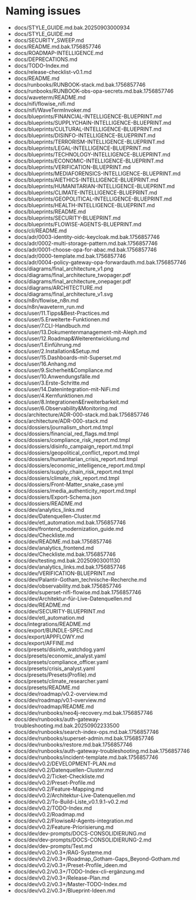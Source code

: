 # Naming issues

- docs/STYLE_GUIDE.md.bak.20250903000934
- docs/STYLE_GUIDE.md
- docs/SECURITY_SWEEP.md
- docs/README.md.bak.1756857746
- docs/ROADMAP-INTELLIGENCE.md
- docs/DEPRECATIONS.md
- docs/TODO-Index.md
- docs/release-checklist-v0.1.md
- docs/README.md
- docs/runbooks/RUNBOOK-stack.md.bak.1756857746
- docs/runbooks/RUNBOOK-obs-opa-secrets.md.bak.1756857746
- docs/waveterm/README.md
- docs/nifi/flowise_nifi.md
- docs/nifi/WaveTermInvoker.md
- docs/blueprints/FINANCIAL-INTELLIGENCE-BLUEPRINT.md
- docs/blueprints/SUPPLYCHAIN-INTELLIGENCE-BLUEPRINT.md
- docs/blueprints/CULTURAL-INTELLIGENCE-BLUEPRINT.md
- docs/blueprints/DISINFO-INTELLIGENCE-BLUEPRINT.md
- docs/blueprints/TERRORISM-INTELLIGENCE-BLUEPRINT.md
- docs/blueprints/LEGAL-INTELLIGENCE-BLUEPRINT.md
- docs/blueprints/TECHNOLOGY-INTELLIGENCE-BLUEPRINT.md
- docs/blueprints/ECONOMIC-INTELLIGENCE-BLUEPRINT.md
- docs/blueprints/VERIFICATION-BLUEPRINT.md
- docs/blueprints/MEDIAFORENSICS-INTELLIGENCE-BLUEPRINT.md
- docs/blueprints/AIETHICS-INTELLIGENCE-BLUEPRINT.md
- docs/blueprints/HUMANITARIAN-INTELLIGENCE-BLUEPRINT.md
- docs/blueprints/CLIMATE-INTELLIGENCE-BLUEPRINT.md
- docs/blueprints/GEOPOLITICAL-INTELLIGENCE-BLUEPRINT.md
- docs/blueprints/HEALTH-INTELLIGENCE-BLUEPRINT.md
- docs/blueprints/README.md
- docs/blueprints/SECURITY-BLUEPRINT.md
- docs/blueprints/FLOWISE-AGENTS-BLUEPRINT.md
- docs/cli/README.md
- docs/adr/0003-identity-oidc-keycloak.md.bak.1756857746
- docs/adr/0002-multi-storage-pattern.md.bak.1756857746
- docs/adr/0001-choose-opa-for-abac.md.bak.1756857746
- docs/adr/0000-template.md.bak.1756857746
- docs/adr/0004-policy-gateway-opa-forwardauth.md.bak.1756857746
- docs/diagrams/final_architecture_v1.png
- docs/diagrams/final_architecture_twopager.pdf
- docs/diagrams/final_architecture_onepager.pdf
- docs/diagrams/ARCHITECTURE.md
- docs/diagrams/final_architecture_v1.svg
- docs/n8n/flowise_n8n.md
- docs/n8n/waveterm_run.md
- docs/user/11.Tipps&Best-Practices.md
- docs/user/5.Erweiterte-Funktionen.md
- docs/user/7.CLI-Handbuch.md
- docs/user/13.Dokumentenmanagement-mit-Aleph.md
- docs/user/12.Roadmap&Weiterentwicklung.md
- docs/user/1.Einführung.md
- docs/user/2.Installation&Setup.md
- docs/user/15.Dashboards-mit-Superset.md
- docs/user/16.Anhang.md
- docs/user/9.Sicherheit&Compliance.md
- docs/user/10.Anwendungsfälle.md
- docs/user/3.Erste-Schritte.md
- docs/user/14.Datenintegration-mit-NiFi.md
- docs/user/4.Kernfunktionen.md
- docs/user/8.Integrationen&Erweiterbarkeit.md
- docs/user/6.Observability&Monitoring.md
- docs/architecture/ADR-000-stack.md.bak.1756857746
- docs/architecture/ADR-000-stack.md
- docs/dossiers/journalism_short.md.tmpl
- docs/dossiers/financial_red_flags.md.tmpl
- docs/dossiers/compliance_risk_report.md.tmpl
- docs/dossiers/disinfo_campaign_report.md.tmpl
- docs/dossiers/geopolitical_conflict_report.md.tmpl
- docs/dossiers/humanitarian_crisis_report.md.tmpl
- docs/dossiers/economic_intelligence_report.md.tmpl
- docs/dossiers/supply_chain_risk_report.md.tmpl
- docs/dossiers/climate_risk_report.md.tmpl
- docs/dossiers/Front-Matter_snake_case.yml
- docs/dossiers/media_authenticity_report.md.tmpl
- docs/dossiers/Export-Schema.json
- docs/dossiers/README.md
- docs/dev/analytics_links.md
- docs/dev/Datenquellen-Cluster.md
- docs/dev/etl_automation.md.bak.1756857746
- docs/dev/frontend_modernization_guide.md
- docs/dev/Checkliste.md
- docs/dev/README.md.bak.1756857746
- docs/dev/analytics_frontend.md
- docs/dev/Checkliste.md.bak.1756857746
- docs/dev/testing.md.bak.20250903001130
- docs/dev/analytics_links.md.bak.1756857746
- docs/dev/VERIFICATION-BLUEPRINT.md
- docs/dev/Palantir-Gotham_technische-Recherche.md
- docs/dev/observability.md.bak.1756857746
- docs/dev/superset-nifi-flowise.md.bak.1756857746
- docs/dev/Architektur-für-Live-Datenquellen.md
- docs/dev/README.md
- docs/dev/SECURITY-BLUEPRINT.md
- docs/dev/etl_automation.md
- docs/integrations/README.md
- docs/export/BUNDLE-SPEC.md
- docs/export/APPFLOWY.md
- docs/export/AFFINE.md
- docs/presets/disinfo_watchdog.yaml
- docs/presets/economic_analyst.yaml
- docs/presets/compliance_officer.yaml
- docs/presets/crisis_analyst.yaml
- docs/presets/Presets(Profile).md
- docs/presets/climate_researcher.yaml
- docs/presets/README.md
- docs/dev/roadmap/v0.2-overview.md
- docs/dev/roadmap/v0.1-overview.md
- docs/dev/roadmap/README.md
- docs/dev/runbooks/neo4j-recovery.md.bak.1756857746
- docs/dev/runbooks/auth-gateway-troubleshooting.md.bak.20250902233500
- docs/dev/runbooks/search-index-ops.md.bak.1756857746
- docs/dev/runbooks/superset-admin.md.bak.1756857746
- docs/dev/runbooks/restore.md.bak.1756857746
- docs/dev/runbooks/auth-gateway-troubleshooting.md.bak.1756857746
- docs/dev/runbooks/incident-template.md.bak.1756857746
- docs/dev/v0.2/DEVELOPMENT-PLAN.md
- docs/dev/v0.2/Datenquellen-Cluster.md
- docs/dev/v0.2/Ticket-Checkliste.md
- docs/dev/v0.2/Preset-Profile.md
- docs/dev/v0.2/Feature-Mapping.md
- docs/dev/v0.2/Architektur-Live-Datenquellen.md
- docs/dev/v0.2/To-Build-Liste_v0.1.9.1-v0.2.md
- docs/dev/v0.2/TODO-Index.md
- docs/dev/v0.2/Roadmap.md
- docs/dev/v0.2/FlowiseAI-Agents-integration.md
- docs/dev/v0.2/Feature-Priorisierung.md
- docs/dev/dev-prompts/DOCS-CONSOLIDIERUNG.md
- docs/dev/dev-prompts/DOCS-CONSOLIDIERUNG-2.md
- docs/dev/dev-prompts/Test.md
- docs/dev/v0.2/v0.3+/RAG-Systeme.md
- docs/dev/v0.2/v0.3+/Roadmap_Gotham-Gaps_Beyond-Gotham.md
- docs/dev/v0.2/v0.3+/Preset-Profile_ideen.md
- docs/dev/v0.2/v0.3+/TODO-Index-cli-ergänzung.md
- docs/dev/v0.2/v0.3+/Release-Plan.md
- docs/dev/v0.2/v0.3+/Master-TODO-Index.md
- docs/dev/v0.2/v0.3+/Blueprint-Ideen.md
